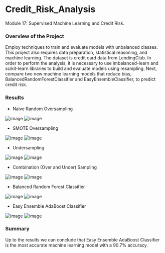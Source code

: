 # Credit_Risk_Analysis
Module 17: Supervised Machine Learning and Credit Risk.

### Overview of the Project

Employ techniques to train and evaluate models with unbalanced classes. This project also requires data preparation, statistical reasoning, and machine learning. The dataset is credit card data from LendingClub. In order to perform the analysis, it is necessary to use imbalanced-learn and scikit-learn libraries to build and evaluate models using resampling. Next, compare two new machine learning models that reduce bias, BalancedRandomForestClassifier and EasyEnsembleClassifier, to predict credit risk.

### Results

* Naive Random Oversampling

![image](https://user-images.githubusercontent.com/95327338/164790213-d88cd756-e6d1-4d0e-9632-b065076ad075.png)
![image](https://user-images.githubusercontent.com/95327338/164790218-e9ad8fb3-6db9-4410-b32a-ffe47830bdb9.png)

* SMOTE Oversampling

![image](https://user-images.githubusercontent.com/95327338/164790300-38a51d68-d583-463d-8133-f94d4f38ca48.png)
![image](https://user-images.githubusercontent.com/95327338/164790309-b1ad336c-6d3a-46ab-8d7a-ff0483693769.png)

* Undersampling

![image](https://user-images.githubusercontent.com/95327338/164790342-3b47c14e-28d8-4d42-923d-7e7b9ef98ef3.png)
![image](https://user-images.githubusercontent.com/95327338/164790374-e4d996e5-0b05-43c8-a07a-aab825cf3a5b.png)

* Combination (Over and Under) Sampling

![image](https://user-images.githubusercontent.com/95327338/164790421-c44f1f2d-a28f-458c-bfea-3428664726fe.png)
![image](https://user-images.githubusercontent.com/95327338/164790438-cffcad00-9686-43c5-99c8-40ddd898be61.png)

* Balanced Random Forest Classifier

![image](https://user-images.githubusercontent.com/95327338/164790466-88f5d257-ea1b-407e-b9f4-711821517bdb.png)
![image](https://user-images.githubusercontent.com/95327338/164790475-b18d73ed-c730-4148-8136-5b1ff283c2ff.png)

* Easy Ensemble AdaBoost Classifier

![image](https://user-images.githubusercontent.com/95327338/164790603-7b6b5665-0501-47b7-9378-08005c1edc5c.png)
![image](https://user-images.githubusercontent.com/95327338/164790616-a26e2296-d199-4f1d-b963-6c5c0eb73a30.png)

### Summary

Up to the results we can conclude that Easy Ensemble AdaBoost Classifier is the most accurate machine learning model with a 90.7% accuracy.



